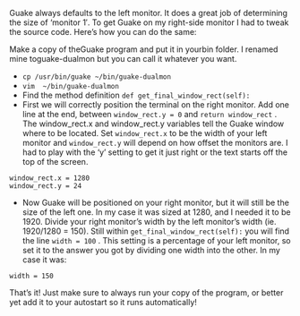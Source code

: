 Guake always defaults to the left monitor. It does a great job of determining the size of ‘monitor 1′. To get Guake on my right-side monitor I had to tweak the source code. Here’s how you can do the same:

Make a copy of theGuake program and put it in yourbin folder. I renamed mine toguake-dualmon but you can call it whatever you want.

* ```cp /usr/bin/guake ~/bin/guake-dualmon```
* ```vim  ~/bin/guake-dualmon```
* Find the method definition  `def get_final_window_rect(self):`
* First we will correctly position the terminal on the right monitor. Add one line at the end, between `window_rect.y = 0`  and  `return window_rect` . The window_rect.x and window_rect.y variables tell the Guake window where to be located. Set `window_rect.x` to be the width of your left monitor and `window_rect.y` will depend on how offset the monitors are. I had to play with the ‘y’ setting to get it just right or the text starts off the top of the screen.

```
window_rect.x = 1280
window_rect.y = 24
```
* Now Guake will be positioned on your right monitor, but it will still be the size of the left one. In my case it was sized at 1280, and I needed it to be 1920. Divide your right monitor’s width by the left monitor’s width (ie. 1920/1280 = 150). Still within  `get_final_window_rect(self):` you will find the line `width = 100` . This setting is a percentage of your left monitor, so set it to the answer you got by dividing one width into the other. In my case it was:
```
width = 150
```
That’s it! Just make sure to always run your copy of the program, or better yet add it to your autostart so it runs automatically!
